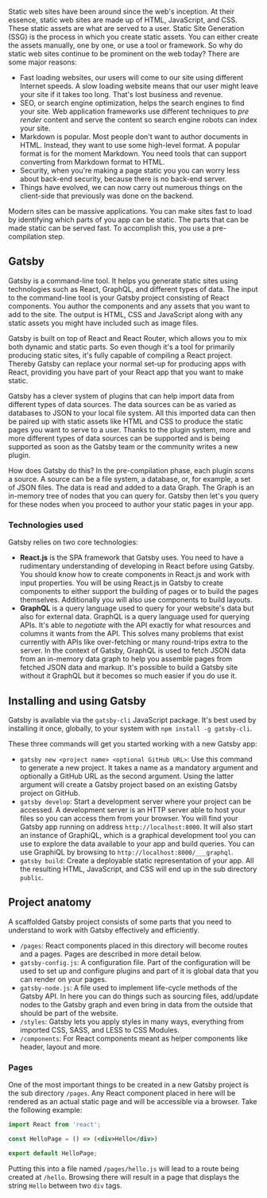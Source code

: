 Static web sites have been around since the web's inception. At their essence, static web sites are made up of HTML, JavaScript, and CSS. These static assets are what are served to a user. Static Site Generation (SSG) is the process in which you create static assets. You can either create the assets manually, one by one, or use a tool or framework. So why do static web sites continue to be prominent on the web today? There are some major reasons:

- Fast loading websites, our users will come to our site using different Internet speeds. A slow loading website means that our user might leave your site if it takes too long. That's lost business and revenue.
- SEO, or search engine optimization, helps the search engines to find your site. Web application frameworks use different techniques to *pre render* content and serve the content so search engine robots can index your site.
- Markdown is popular. Most people don't want to author documents in HTML. Instead, they want to use some high-level format. A popular format is for the moment Markdown. You need tools that can support converting from Markdown format to HTML.
- Security, when you're making a page static you you can worry less about back-end security, because there is no back-end server.
- Things have evolved, we can now carry out numerous things on the client-side that previously was done on the backend.

Modern sites can be massive applications. You can make sites fast to load by identifying which parts of you app can be static. The parts that can be made static can be served fast. To accomplish this, you use a pre-compilation step.

## Gatsby

Gatsby is a command-line tool. It helps you generate static sites using technologies such as React, GraphQL, and different types of data. The input to the command-line tool is your Gatsby project consisting of React components. You author the components and any assets that you want to add to the site. The output is HTML, CSS and JavaScript along with any static assets you might have included such as image files. 

Gatsby is built on top of React and React Router, which allows you to mix both dynamic and static parts. So even though it's a tool for primarily producing static sites, it's fully capable of compiling a React project. Thereby Gatsby can replace your normal set-up for producing apps with React, providing you have part of your React app that you want to make static.

Gatsby has a clever system of plugins that can help import data from different types of data sources. The data sources can be as varied as databases to JSON to your local file system. All this imported data can then be paired up with static assets like HTML and CSS to produce the static pages you want to serve to a user. Thanks to the plugin system, more and more different types of data sources can be supported and is being supported as soon as the Gatsby team or the community writes a new plugin.

How does Gatsby do this? In the pre-compilation phase, each plugin *scans* a source. A source can be a file system, a database, or, for example, a set of JSON files. The data is read and added to a data Graph. The Graph is an in-memory tree of nodes that you can query for. Gatsby then let's you query for these nodes when you proceed to author your static pages in your app.

### Technologies used

Gatsby relies on two core technologies:

- **React.js** is the SPA framework that Gatsby uses. You need to have a rudimentary understanding of developing in React before using Gatsby. You should know how to create components in React.js and work with input properties. You will be using React.js in Gatsby to create components to either support the building of pages or to build the pages themselves. Additionally you will also use components to build layouts.
- **GraphQL** is a query language used to query for your website's data but also for external data. GraphQL is a query language used for querying APIs. It's able to *negotiate* with the API exactly for what resources and columns it wants from the API. This solves many problems that exist currently with APIs like over-fetching or many round-trips extra to the server. In the context of Gatsby, GraphQL is used to fetch JSON data from an in-memory data graph to help you assemble pages from fetched JSON data and markup. It's possible to build a Gatsby site without it GraphQL but it becomes so much easier if you do use it.

## Installing and using Gatsby

Gatsby is available via the `gatsby-cli` JavaScript package. It's best used by installing it once, globally, to your system with `npm install -g gatsby-cli`.

These three commands will get you started working with a new Gatsby app:

- `gatsby new <project name> <optional GitHub URL>`: Use this command to generate a new project. It takes a name as a mandatory argument and optionally a GitHub URL as the second argument. Using the latter argument will create a Gatsby project based on an existing Gatsby project on GitHub.
- `gatsby develop`: Start a development server where your project can be accessed. A development server is an HTTP server able to host your files so you can access them from your browser. You will find your Gatsby app running on address `http://localhost:8000`. It will also start an instance of GraphiQL, which is a graphical development tool you can use to explore the data available to your app and build queries. You can use GraphiQL by browsing to `http://localhost:8000/___graphql`.
- `gatsby build`: Create a deployable static representation of your app. All the resulting HTML, JavaScript, and CSS will end up in the sub directory `public`.

## Project anatomy

A scaffolded Gatsby project consists of some parts that you need to understand to work with Gatsby effectively and efficiently.

- `/pages`: React components placed in this directory will become routes and a pages. Pages are described in more detail below.
- `gatsby-config.js`: A configuration file. Part of the configuration will be used to set up and configure plugins and part of it is global data that you can render on your pages.
- `gatsby-node.js`: A file used to implement life-cycle methods of the Gatsby API. In here you can do things such as sourcing files, add/update nodes to the Gatsby graph and even bring in data from the outside that should be part of the website.
- `/styles`: Gatsby lets you apply styles in many ways, everything from imported CSS, SASS, and LESS to CSS Modules.
- `/components`: For React components meant as helper components like header, layout and more.

### Pages

One of the most important things to be created in a new Gatsby project is the sub directory `/pages`. Any React component placed in here will be rendered as an actual static page and will be accessible via a browser. Take the following example:

```jsx
import React from 'react';

const HelloPage = () => (<div>Hello</div>)

export default HelloPage;
```

Putting this into a file named `/pages/hello.js` will lead to a route being created at `/hello`. Browsing there will result in a page that displays the string `Hello` between two `div` tags.
